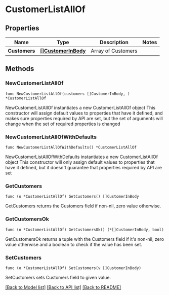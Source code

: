 # CustomerListAllOf

## Properties

Name | Type | Description | Notes
------------ | ------------- | ------------- | -------------
**Customers** | [**[]CustomerInBody**](CustomerInBody.md) | Array of Customers | 

## Methods

### NewCustomerListAllOf

`func NewCustomerListAllOf(customers []CustomerInBody, ) *CustomerListAllOf`

NewCustomerListAllOf instantiates a new CustomerListAllOf object
This constructor will assign default values to properties that have it defined,
and makes sure properties required by API are set, but the set of arguments
will change when the set of required properties is changed

### NewCustomerListAllOfWithDefaults

`func NewCustomerListAllOfWithDefaults() *CustomerListAllOf`

NewCustomerListAllOfWithDefaults instantiates a new CustomerListAllOf object
This constructor will only assign default values to properties that have it defined,
but it doesn't guarantee that properties required by API are set

### GetCustomers

`func (o *CustomerListAllOf) GetCustomers() []CustomerInBody`

GetCustomers returns the Customers field if non-nil, zero value otherwise.

### GetCustomersOk

`func (o *CustomerListAllOf) GetCustomersOk() (*[]CustomerInBody, bool)`

GetCustomersOk returns a tuple with the Customers field if it's non-nil, zero value otherwise
and a boolean to check if the value has been set.

### SetCustomers

`func (o *CustomerListAllOf) SetCustomers(v []CustomerInBody)`

SetCustomers sets Customers field to given value.



[[Back to Model list]](../README.md#documentation-for-models) [[Back to API list]](../README.md#documentation-for-api-endpoints) [[Back to README]](../README.md)


